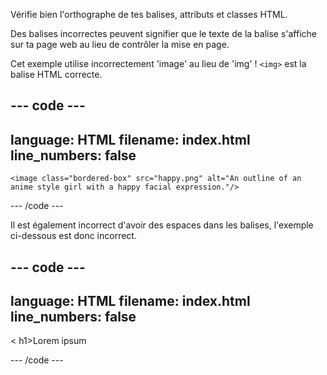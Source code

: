 Vérifie bien l'orthographe de tes balises, attributs et classes HTML.

Des balises incorrectes peuvent signifier que le texte de la balise s'affiche sur ta page web au lieu de contrôler la mise en page.

Cet exemple utilise incorrectement 'image' au lieu de 'img' ! `<img>` est la balise HTML correcte.

## --- code ---

language: HTML
filename: index.html
line_numbers: false
--------------------------------------------------------

```
<image class="bordered-box" src="happy.png" alt="An outline of an anime style girl with a happy facial expression."/>
```

\--- /code ---

Il est également incorrect d'avoir des espaces dans les balises, l'exemple ci-dessous est donc incorrect.

## --- code ---

language: HTML
filename: index.html
line_numbers: false
--------------------------------------------------------

< h1>Lorem ipsum</h1>

\--- /code ---
